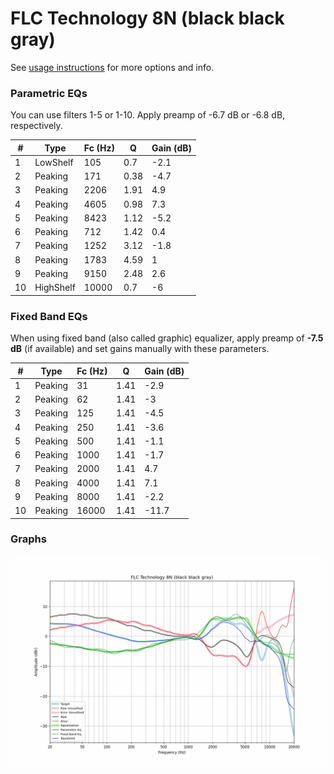 # FLC Technology 8N (black black gray)
See [usage instructions](https://github.com/jaakkopasanen/AutoEq#usage) for more options and info.

### Parametric EQs
You can use filters 1-5 or 1-10. Apply preamp of -6.7 dB or -6.8 dB, respectively.

|   # | Type      |   Fc (Hz) |    Q |   Gain (dB) |
|-----|-----------|-----------|------|-------------|
|   1 | LowShelf  |       105 | 0.7  |        -2.1 |
|   2 | Peaking   |       171 | 0.38 |        -4.7 |
|   3 | Peaking   |      2206 | 1.91 |         4.9 |
|   4 | Peaking   |      4605 | 0.98 |         7.3 |
|   5 | Peaking   |      8423 | 1.12 |        -5.2 |
|   6 | Peaking   |       712 | 1.42 |         0.4 |
|   7 | Peaking   |      1252 | 3.12 |        -1.8 |
|   8 | Peaking   |      1783 | 4.59 |         1   |
|   9 | Peaking   |      9150 | 2.48 |         2.6 |
|  10 | HighShelf |     10000 | 0.7  |        -6   |

### Fixed Band EQs
When using fixed band (also called graphic) equalizer, apply preamp of **-7.5 dB** (if available) and set gains manually with these parameters.

|   # | Type    |   Fc (Hz) |    Q |   Gain (dB) |
|-----|---------|-----------|------|-------------|
|   1 | Peaking |        31 | 1.41 |        -2.9 |
|   2 | Peaking |        62 | 1.41 |        -3   |
|   3 | Peaking |       125 | 1.41 |        -4.5 |
|   4 | Peaking |       250 | 1.41 |        -3.6 |
|   5 | Peaking |       500 | 1.41 |        -1.1 |
|   6 | Peaking |      1000 | 1.41 |        -1.7 |
|   7 | Peaking |      2000 | 1.41 |         4.7 |
|   8 | Peaking |      4000 | 1.41 |         7.1 |
|   9 | Peaking |      8000 | 1.41 |        -2.2 |
|  10 | Peaking |     16000 | 1.41 |       -11.7 |

### Graphs
![](./FLC%20Technology%208N%20(black%20black%20gray).png)
